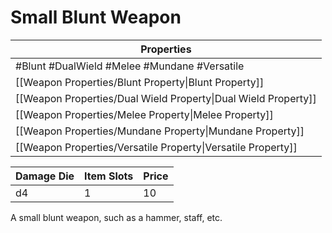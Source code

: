 # Small Blunt Weapon

| Properties                                                     |
| -------------------------------------------------------------- |
| #Blunt #DualWield #Melee #Mundane #Versatile                   |
| [[Weapon Properties/Blunt Property\|Blunt Property]]           |
| [[Weapon Properties/Dual Wield Property\|Dual Wield Property]] |
| [[Weapon Properties/Melee Property\|Melee Property]]           |
| [[Weapon Properties/Mundane Property\|Mundane Property]]       |
| [[Weapon Properties/Versatile Property\|Versatile Property]]   |

| Damage Die | Item Slots | Price |
| ---------- | ---------- | ----- |
| d4         | 1          | 10    |

A small blunt weapon, such as a hammer, staff, etc.